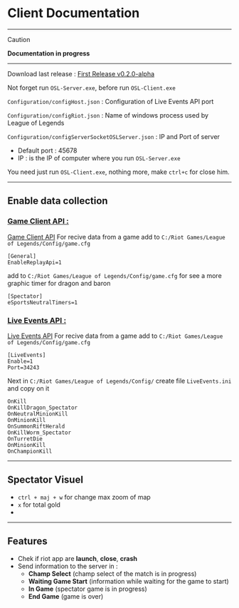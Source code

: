 # **Client** Documentation

---

> [!CAUTION] 
> **Documentation in progress** 

---
Download last release : [First Release v0.2.0-alpha](https://github.com/Sky-CSC/OSL/releases/tag/v0.2.0-alpha)

Not forget run ```OSL-Server.exe```, before run ```OSL-Client.exe```

```Configuration/configHost.json``` : Configuration of Live Events API port

```Configuration/configRiot.json``` : Name of windows process used by League of Legends

```Configuration/configServerSocketOSLServer.json``` : IP and Port of server 
- Default port : 45678
- IP : is the IP of computer where you run ```OSL-Server.exe```

You need just run ```OSL-Client.exe```, nothing more, make ```ctrl+c``` for close him.

---
## Enable data collection
### <ins>**Game Client API :**
[Game Client API](https://developer.riotgames.com/docs/lol#league-client-api)
For recive data from a game add to ```C:/Riot Games/League of Legends/Config/game.cfg```
```
[General]
EnableReplayApi=1
```

add to ```C:/Riot Games/League of Legends/Config/game.cfg``` for see a more graphic timer for dragon and baron  
```
[Spectator]
eSportsNeutralTimers=1
```

### <ins>**Live Events API :**
[Live Events API](https://github.com/SkinSpotlights/LiveEventsDocumentation) For recive data from a game add to ```C:/Riot Games/League of Legends/Config/game.cfg```

```
[LiveEvents]
Enable=1
Port=34243
```
Next in ```C:/Riot Games/League of Legends/Config/``` create file ```LiveEvents.ini``` and copy on it
```
OnKill
OnKillDragon_Spectator
OnNeutralMinionKill
OnMinionKill
OnSummonRiftHerald
OnKillWorm_Spectator
OnTurretDie
OnMinionKill
OnChampionKill
```

---

## Spectator Visuel

- ```ctrl + maj + w``` for change max zoom of map
- ```x``` for total gold
- 

---

## Features
- Chek if riot app are **launch**, **close**, **crash**
- Send information to the server in :
  - **Champ Select** (champ select of the match is in progress)
  - **Waiting Game Start** (information while waiting for the game to start)
  - **In Game** (spectator game is in progress)
  - **End Game** (game is over)
